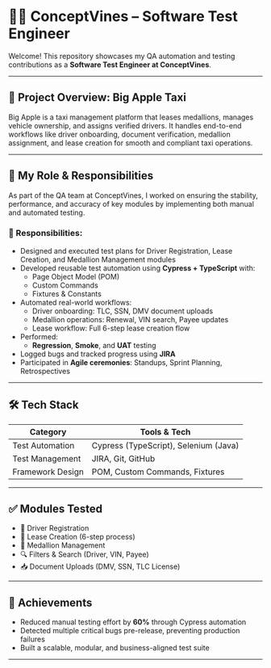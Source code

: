 # 👩‍💻 ConceptVines – Software Test Engineer

Welcome! This repository showcases my QA automation and testing contributions as a **Software Test Engineer at ConceptVines**.

---

## 📂 Project Overview: Big Apple Taxi

Big Apple is a taxi management platform that leases medallions, manages vehicle ownership, and assigns verified drivers. It handles end-to-end workflows like driver onboarding, document verification, medallion assignment, and lease creation for smooth and compliant taxi operations.

---

## 🧪 My Role & Responsibilities

As part of the QA team at ConceptVines, I worked on ensuring the stability, performance, and accuracy of key modules by implementing both manual and automated testing.

### 🔹 Responsibilities:
- Designed and executed test plans for Driver Registration, Lease Creation, and Medallion Management modules
- Developed reusable test automation using **Cypress + TypeScript** with:
  - Page Object Model (POM)
  - Custom Commands
  - Fixtures & Constants
- Automated real-world workflows:
  - Driver onboarding: TLC, SSN, DMV document uploads
  - Medallion operations: Renewal, VIN search, Payee updates
  - Lease workflow: Full 6-step lease creation flow
- Performed:
  - **Regression**, **Smoke**, and **UAT** testing
- Logged bugs and tracked progress using **JIRA**
- Participated in **Agile ceremonies**: Standups, Sprint Planning, Retrospectives

---

## 🛠️ Tech Stack

| Category         | Tools & Tech                             |
|------------------|------------------------------------------|
| Test Automation  | Cypress (TypeScript), Selenium (Java)    |                        |
| Test Management  | JIRA, Git, GitHub                        |
| Framework Design | POM, Custom Commands, Fixtures           |

---

## ✅ Modules Tested

- 🧾 Driver Registration
- 🚖 Lease Creation (6-step process)
- 🪪 Medallion Management
- 🔍 Filters & Search (Driver, VIN, Payee)
- 📥 Document Uploads (DMV, SSN, TLC License)

---

## 🚀 Achievements

- Reduced manual testing effort by **60%** through Cypress automation
- Detected multiple critical bugs pre-release, preventing production failures
- Built a scalable, modular, and business-aligned test suite

---


